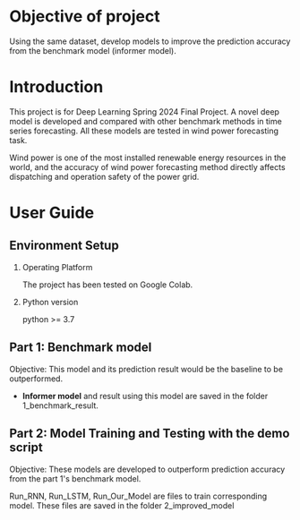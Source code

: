 # Objective of project
Using the same dataset, develop models to improve the prediction accuracy from the benchmark model (informer model). 


# Introduction
This project is for Deep Learning Spring 2024 Final Project. A novel deep model is developed and compared with other benchmark methods in time series forecasting. All these models are tested in wind power forecasting task.

Wind power is one of the most installed renewable energy resources in the world, and the accuracy of wind power forecasting method directly affects dispatching and operation safety of the power grid.




# User Guide
## Environment Setup   
1. Operating Platform

    The project has been tested on Google Colab.
2. Python version

    python >= 3.7


## Part 1: Benchmark model
Objective: This model and its prediction result would be the baseline to be outperformed. 
- **Informer model** and result using this model are saved in the folder 1_benchmark_result. 



## Part 2: Model Training and Testing with the demo script
Objective: These models are developed to outperform prediction accuracy from the part 1's benchmark model. 

Run_RNN, Run_LSTM, Run_Our_Model are files to train corresponding model.
These files are saved in the folder 2_improved_model

